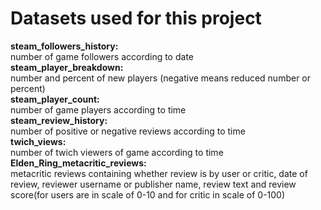 # Datasets used for this project
**steam_followers_history:**
<br>
number of game followers according to date <br>
**steam_player_breakdown:**
<br>
number and percent of new players (negative means reduced number or percent) <br>
**steam_player_count:**
<br>
number of game players according to time <br>
**steam_review_history:**
<br>
number of positive or negative reviews according to time <br>
**twich_views:**
<br>
number of twich viewers of game according to time <br>
**Elden_Ring_metacritic_reviews:**
<br>
metacritic reviews containing whether review is by user or critic, date of review, reviewer username or publisher name, review text and review score(for users are in scale of 0-10 and for critic in scale of 0-100) <br>
